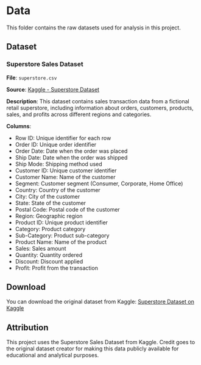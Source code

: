 # Data

This folder contains the raw datasets used for analysis in this project.

## Dataset

### Superstore Sales Dataset

**File**: `superstore.csv`

**Source**: [Kaggle - Superstore Dataset](https://www.kaggle.com/datasets/vivek468/superstore-dataset-final)

**Description**: This dataset contains sales transaction data from a fictional retail superstore, including information about orders, customers, products, sales, and profits across different regions and categories.

**Columns**:
- Row ID: Unique identifier for each row
- Order ID: Unique order identifier
- Order Date: Date when the order was placed
- Ship Date: Date when the order was shipped
- Ship Mode: Shipping method used
- Customer ID: Unique customer identifier
- Customer Name: Name of the customer
- Segment: Customer segment (Consumer, Corporate, Home Office)
- Country: Country of the customer
- City: City of the customer
- State: State of the customer
- Postal Code: Postal code of the customer
- Region: Geographic region
- Product ID: Unique product identifier
- Category: Product category
- Sub-Category: Product sub-category
- Product Name: Name of the product
- Sales: Sales amount
- Quantity: Quantity ordered
- Discount: Discount applied
- Profit: Profit from the transaction

## Download

You can download the original dataset from Kaggle:
[Superstore Dataset on Kaggle](https://www.kaggle.com/datasets/vivek468/superstore-dataset-final)

## Attribution

This project uses the Superstore Sales Dataset from Kaggle. Credit goes to the original dataset creator for making this data publicly available for educational and analytical purposes.
